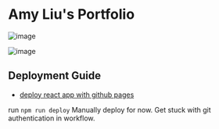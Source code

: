 # Amy Liu's Portfolio

![image](https://github.com/amyliu840/portfolio-2023/assets/53245596/edf76f94-ed5e-4257-9ba0-ef4042d8f718)

![image](https://github.com/amyliu840/portfolio-2023/assets/53245596/eef2b440-4d8d-4d65-bd2f-bec040e7df6b)

## Deployment Guide
- [deploy react app with github pages](https://create-react-app.dev/docs/deployment/#github-pages)

run `npm run deploy`
Manually deploy for now. Get stuck with git authentication in workflow.
